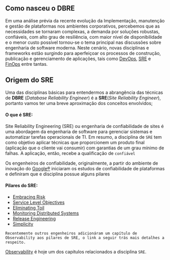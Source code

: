 
Como nasceu o DBRE
------------------

Em uma análise prévia da recente evolução da Implementação, manutenção e gestão de plataformas nos ambientes corporativos, percebemos que as necessidades se tornaram complexas, a demanda por soluções robustas, confiáveis, com alto grau de resiliência, com maior nível de disponibilidade e o menor custo possível tornou-se o tema principal nas discussões sobre engenharia de software moderna. Neste cenário, novas disciplinas e frameworks estão surgindo para aperfeiçoar os processos de construção, publicação e gerenciamento de aplicações, tais como [DevOps](https://www.atlassian.com/br/devops), [SRE](https://www.redhat.com/pt-br/topics/devops/what-is-sre) e [FinOps](https://learn.microsoft.com/pt-br/azure/cost-management-billing/finops/overview-finops) entre tantas. 

Origem do SRE
-------------

Uma das disciplinas básicas para entendermos a abrangência das técnicas de **DBRE** (_Database Reliability Engineer_) é a **SRE**(_Site Reliability Engineer_), portanto vamos ter uma breve aproximação dos conceitos envolvidos;

#### O que é SRE:

Site Reliability Engineering (SRE) ou engenharia de confiabilidade de sites é uma abordagem da engenharia de software para gerenciar sistemas e automatizar tarefas operacionais de TI. Em resumo, a disciplina de `SRE` tem como objetivo aplicar técnicas que proporcionem um produto final (aplicação que o cliente vai consumir) com garantias de um grau mínimo de falhas. A aplicação, então, recebe a qualificação de `confiável`

Os engenheiros de confiabilidade, originalmente, a partir do ambiente de inovação do [Google®](https://sre.google/sre-book/table-of-contents/) iniciaram os estudos de confiabilidade de plataformas e definiram que e disciplina possue alguns pilares

#### Pilares do SRE:
*   [Embracing Risk](https://sre.google/sre-book/embracing-risk/)
*   [Service Level Objectives](https://sre.google/sre-book/service-level-objectives/)
*   [Eliminating Toil](https://sre.google/sre-book/eliminating-toil/) 
*   [Monitoring Distributed Systems](https://sre.google/sre-book/monitoring-distributed-systems/)
*   [Release Engineering](https://sre.google/sre-book/release-engineering/)
*   [Simplicity](https://sre.google/sre-book/simplicity/)
  
```
Recentemente outros engenheiros adicionáram um capítulo de Observability aos pilares de SRE, o link a seguir trás mais detalhes a respeito.
```

[Observability](https://www.ecloudcontrol.com/what-is-observability-and-why-is-it-vital-in-site-reliability-engineering/) é hoje um dos capitulos relacionados a disciplina `SRE`.
